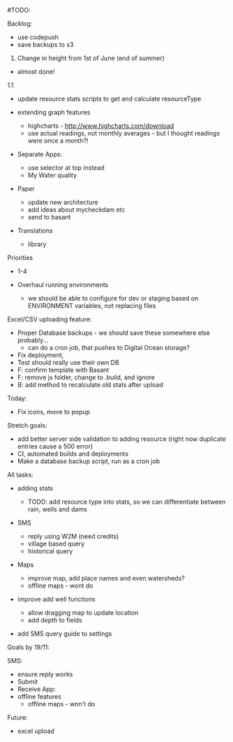 #TODO:

Backlog:
- use codepush
- save backups to s3


1. Change in height from 1st of June (end of summer)
  - almost done!

1.1
- update resource stats scripts to get and calculate resourceType

- extending graph features
    - highcharts - http://www.highcharts.com/download
    - use actual readings, not monthly averages - but I thought readings were once a month?!
- Separate Apps:
    - use selector at top instead
    - My Water quality
- Paper
    - update new architecture
    - add ideas about mycheckdam etc
    - send to basant
- Translations
    - library

Priorities
- 1-4


- Overhaul running environments
  - we should be able to configure for dev or staging based on ENVIRONMENT variables, not replacing files


Excel/CSV uploading feature:

- Proper Database backups - we should save these somewhere else probably...
  - can do a cron job, that pushes to Digital Ocean storage?
- Fix deployment,
- Test should really use their own DB
- F: confirm template with Basant
- F: remove js folder, change to .build, and ignore
- B: add method to recalculate old stats after upload


Today:
- Fix icons, move to popup

Stretch goals:
 - add better server side validation to adding resource (right now duplicate entries cause a 500 error)
 - CI, automated builds and deployments
 - Make a database backup script, run as a cron job


All tasks:
- adding stats
  - TODO: add resource type into stats, so we can differentiate between rain, wells and dams

- SMS
  - reply using W2M (need credits)
  - village based query
  - historical query


- Maps
  - improve map, add place names and even watersheds?
  - offline maps - wont do


- improve add well functions
  - allow dragging map to update location
  - add depth to fields

- add SMS query guide to settings


Goals by 19/11:

SMS:
  - ensure reply works
  - Submit
  - Receive
App:
- offline features
  - offline maps - won't do

Future:
- excel upload
